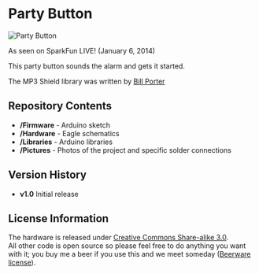 Party Button
============
![Party Button](https://raw.github.com/sparkfun/Party_Button/master/Pictures/Party_Button.png)

As seen on SparkFun LIVE! (January 6, 2014)

This party button sounds the alarm and gets it started.

The MP3 Shield library was written by [Bill Porter](http://www.billporter.info/2012/01/28/sparkfun-mp3-shield-arduino-library/)

Repository Contents
-------------------

* **/Firmware** - Arduino sketch
* **/Hardware** - Eagle schematics
* **/Libraries** - Arduino libraries
* **/Pictures** - Photos of the project and specific solder connections

Version History
---------------
* **v1.0** Initial release

License Information
-------------------
The hardware is released under [Creative Commons Share-alike 3.0](http://creativecommons.org/licenses/by-sa/3.0/).  
All other code is open source so please feel free to do anything you want with it; you buy me a beer if you use this and we meet someday ([Beerware license](http://en.wikipedia.org/wiki/Beerware)).